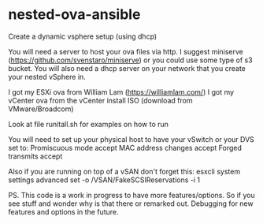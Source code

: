 # nested-ova-ansible
Create a dynamic vsphere setup (using dhcp)

You will need a server to host your ova files via http. I suggest miniserve (https://github.com/svenstaro/miniserve) or you could use some type of s3 bucket. You will also need a dhcp server on your network that you create your nested vSphere in.

I got my ESXi ova from William Lam (https://williamlam.com/)
I got my vCenter ova from the vCenter install ISO (download from VMware/Broadcom)

Look at file runitall.sh for examples on how to run

You will need to set up your physical host to have your vSwitch or your DVS set to:
Promiscuous mode accept
MAC address changes accept
Forged transmits accept

Also if you are running on top of a vSAN don't forget this:  esxcli system settings advanced set -o /VSAN/FakeSCSIReservations -i 1


PS. This code is a work in progress to have more features/options. So if you see stuff and wonder why is that there or remarked out. Debugging for new features and options in the future.
